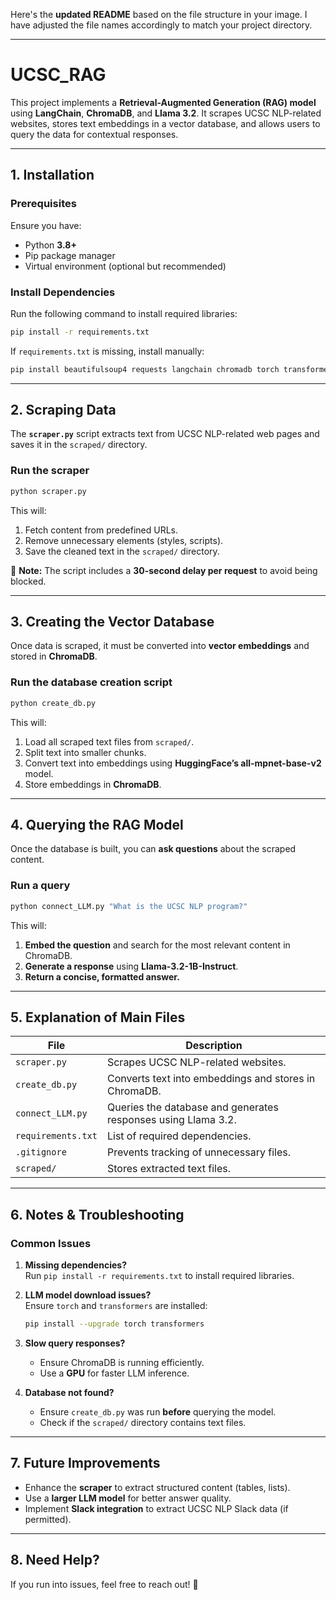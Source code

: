 Here's the **updated README** based on the file structure in your image. I have adjusted the file names accordingly to match your project directory.

---

# **UCSC_RAG**

This project implements a **Retrieval-Augmented Generation (RAG) model** using **LangChain**, **ChromaDB**, and **Llama 3.2**. It scrapes UCSC NLP-related websites, stores text embeddings in a vector database, and allows users to query the data for contextual responses.

---

## **1. Installation**

### **Prerequisites**

Ensure you have:

- Python **3.8+**
- Pip package manager
- Virtual environment (optional but recommended)

### **Install Dependencies**

Run the following command to install required libraries:

```bash
pip install -r requirements.txt
```

If `requirements.txt` is missing, install manually:

```bash
pip install beautifulsoup4 requests langchain chromadb torch transformers
```

---

## **2. Scraping Data**

The **`scraper.py`** script extracts text from UCSC NLP-related web pages and saves it in the `scraped/` directory.

### **Run the scraper**

```bash
python scraper.py
```

This will:

1. Fetch content from predefined URLs.
2. Remove unnecessary elements (styles, scripts).
3. Save the cleaned text in the `scraped/` directory.

🚀 **Note:** The script includes a **30-second delay per request** to avoid being blocked.

---

## **3. Creating the Vector Database**

Once data is scraped, it must be converted into **vector embeddings** and stored in **ChromaDB**.

### **Run the database creation script**

```bash
python create_db.py
```

This will:

1. Load all scraped text files from `scraped/`.
2. Split text into smaller chunks.
3. Convert text into embeddings using **HuggingFace’s all-mpnet-base-v2** model.
4. Store embeddings in **ChromaDB**.

---

## **4. Querying the RAG Model**

Once the database is built, you can **ask questions** about the scraped content.

### **Run a query**

```bash
python connect_LLM.py "What is the UCSC NLP program?"
```

This will:

1. **Embed the question** and search for the most relevant content in ChromaDB.
2. **Generate a response** using **Llama-3.2-1B-Instruct**.
3. **Return a concise, formatted answer.**

---

## **5. Explanation of Main Files**

| File               | Description                                                   |
| ------------------ | ------------------------------------------------------------- |
| `scraper.py`       | Scrapes UCSC NLP-related websites.                            |
| `create_db.py`     | Converts text into embeddings and stores in ChromaDB.         |
| `connect_LLM.py`   | Queries the database and generates responses using Llama 3.2. |
| `requirements.txt` | List of required dependencies.                                |
| `.gitignore`       | Prevents tracking of unnecessary files.                       |
| `scraped/`         | Stores extracted text files.                                  |

---

## **6. Notes & Troubleshooting**

### **Common Issues**

1. **Missing dependencies?**  
   Run `pip install -r requirements.txt` to install required libraries.

2. **LLM model download issues?**  
   Ensure `torch` and `transformers` are installed:

   ```bash
   pip install --upgrade torch transformers
   ```

3. **Slow query responses?**

   - Ensure ChromaDB is running efficiently.
   - Use a **GPU** for faster LLM inference.

4. **Database not found?**
   - Ensure `create_db.py` was run **before** querying the model.
   - Check if the `scraped/` directory contains text files.

---

## **7. Future Improvements**

- Enhance the **scraper** to extract structured content (tables, lists).
- Use a **larger LLM model** for better answer quality.
- Implement **Slack integration** to extract UCSC NLP Slack data (if permitted).

---

## **8. Need Help?**

If you run into issues, feel free to reach out! 🚀
